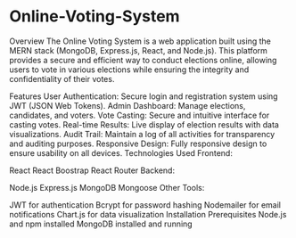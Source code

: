# Online-Voting-System
Overview
The Online Voting System is a web application built using the MERN stack (MongoDB, Express.js, React, and Node.js). This platform provides a secure and efficient way to conduct elections online, allowing users to vote in various elections while ensuring the integrity and confidentiality of their votes.

Features
User Authentication: Secure login and registration system using JWT (JSON Web Tokens).
Admin Dashboard: Manage elections, candidates, and voters.
Vote Casting: Secure and intuitive interface for casting votes.
Real-time Results: Live display of election results with data visualizations.
Audit Trail: Maintain a log of all activities for transparency and auditing purposes.
Responsive Design: Fully responsive design to ensure usability on all devices.
Technologies Used
Frontend:

React
React Boostrap
React Router
Backend:

Node.js
Express.js
MongoDB
Mongoose
Other Tools:

JWT for authentication
Bcrypt for password hashing
Nodemailer for email notifications
Chart.js for data visualization
Installation
Prerequisites
Node.js and npm installed
MongoDB installed and running
